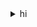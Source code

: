 <details>
<summary>hi</summary>

test

<div class="highlight">
<pre class="highlight">
<code>x = xstart;
y = ystart;
</code>
</pre>
</div>


<div >
<pre >
<code>x = xstart;
y = ystart;
</code>
</pre>
</div>

</details>
